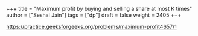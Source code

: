 +++
title = "Maximum profit by buying and selling a share at most K times"
author = ["Seshal Jain"]
tags = ["dp"]
draft = false
weight = 2405
+++

<https://practice.geeksforgeeks.org/problems/maximum-profit4657/1>
